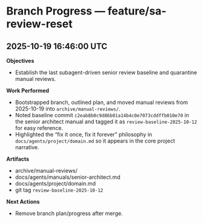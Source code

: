 # Branch Progress — feature/sa-review-reset

## 2025-10-19 16:46:00 UTC
**Objectives**
- Establish the last subagent-driven senior review baseline and quarantine manual reviews.

**Work Performed**
- Bootstrapped branch, outlined plan, and moved manual reviews from 2025-10-19 into `archive/manual-reviews/`.
- Noted baseline commit `c2eab8b0c9d86b01a14b4c0e7073cddffb010e70` in the senior architect manual and tagged it as `review-baseline-2025-10-12` for easy reference.
- Highlighted the “fix it once, fix it forever” philosophy in `docs/agents/project/domain.md` so it appears in the core project narrative.

**Artifacts**
- archive/manual-reviews/
- docs/agents/manuals/senior-architect.md
- docs/agents/project/domain.md
- git tag `review-baseline-2025-10-12`

**Next Actions**
- Remove branch plan/progress after merge.
